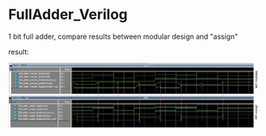 # FullAdder_Verilog
1 bit full adder, compare results between modular design and "assign"

result:

![result](https://github.com/SabaFathi/FullAdder_Verilog/blob/main/Capture.JPG?raw=true)
